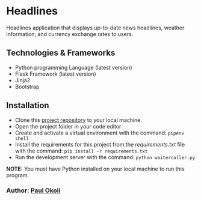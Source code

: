 # Headlines

Headlines application that displays up-to-date news headlines, weather information, and currency exchange rates to users.


## Technologies & Frameworks

- Python programming Language (latest version)
- Flask Framework (latest version)
- Jinja2
- Bootstrap


## Installation

- Clone this [project repository](https://github.com/PaulPextra/headlines.git) to your local machine.
- Open the project folder in your code editor
- Create and activate a virtual environment with the command: `pipenv shell`
- Install the requirements for this project from the *requirements.txt* file with the command: `pip install -r requirements.txt`
- Run the development server with the command: `python waitercaller.py`

**NOTE:** You must have Python installed on your local machine to run this program.



### Author: [Paul Okoli](http://linkedin.com/in/paulokoli/)
